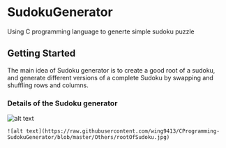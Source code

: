 # SudokuGenerator

Using C programming language to generte simple sudoku puzzle 

## Getting Started

The main idea of Sudoku generator is to create a good root of a sudoku, and generate different versions of a complete Sudoku by swapping and shuffling rows and columns.

### Details of the Sudoku generator


![alt text](https://github.com/wing9413/CProgramming-SudokuGenerator/blob/master/Others/rootOfSudoku.jpg)

```
![alt text](https://raw.githubusercontent.com/wing9413/CProgramming-SudokuGenerator/blob/master/Others/rootOfSudoku.jpg)
